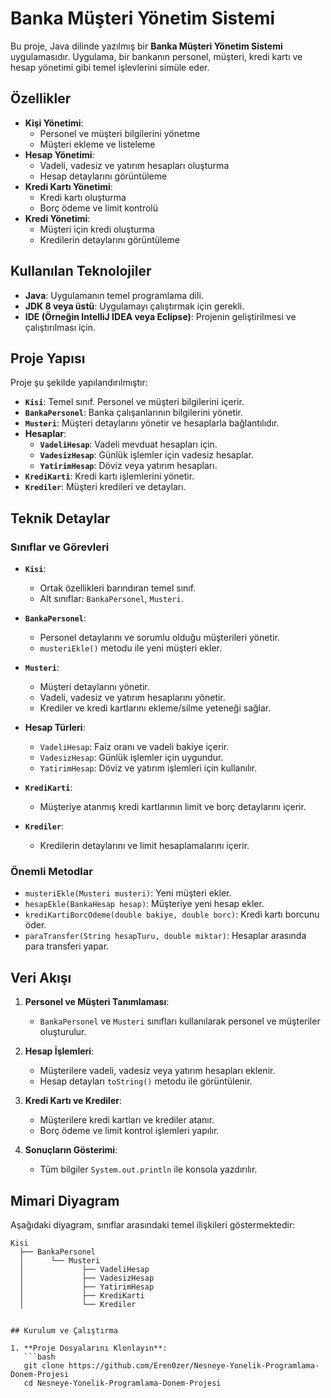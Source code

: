 # Banka Müşteri Yönetim Sistemi

Bu proje, Java dilinde yazılmış bir **Banka Müşteri Yönetim Sistemi** uygulamasıdır. Uygulama, bir bankanın personel, müşteri, kredi kartı ve hesap yönetimi gibi temel işlevlerini simüle eder.

## Özellikler

- **Kişi Yönetimi**:
  - Personel ve müşteri bilgilerini yönetme
  - Müşteri ekleme ve listeleme
- **Hesap Yönetimi**:
  - Vadeli, vadesiz ve yatırım hesapları oluşturma
  - Hesap detaylarını görüntüleme
- **Kredi Kartı Yönetimi**:
  - Kredi kartı oluşturma
  - Borç ödeme ve limit kontrolü
- **Kredi Yönetimi**:
  - Müşteri için kredi oluşturma
  - Kredilerin detaylarını görüntüleme

## Kullanılan Teknolojiler

- **Java**: Uygulamanın temel programlama dili.
- **JDK 8 veya üstü**: Uygulamayı çalıştırmak için gerekli.
- **IDE (Örneğin IntelliJ IDEA veya Eclipse)**: Projenin geliştirilmesi ve çalıştırılması için.

## Proje Yapısı

Proje şu şekilde yapılandırılmıştır:

- **`Kisi`**: Temel sınıf. Personel ve müşteri bilgilerini içerir.
- **`BankaPersonel`**: Banka çalışanlarının bilgilerini yönetir.
- **`Musteri`**: Müşteri detaylarını yönetir ve hesaplarla bağlantılıdır.
- **Hesaplar**:
  - **`VadeliHesap`**: Vadeli mevduat hesapları için.
  - **`VadesizHesap`**: Günlük işlemler için vadesiz hesaplar.
  - **`YatirimHesap`**: Döviz veya yatırım hesapları.
- **`KrediKarti`**: Kredi kartı işlemlerini yönetir.
- **`Krediler`**: Müşteri kredileri ve detayları.

## Teknik Detaylar

### Sınıflar ve Görevleri
- **`Kisi`**:
  - Ortak özellikleri barındıran temel sınıf.
  - Alt sınıflar: `BankaPersonel`, `Musteri`.
  
- **`BankaPersonel`**:
  - Personel detaylarını ve sorumlu olduğu müşterileri yönetir.
  - `musteriEkle()` metodu ile yeni müşteri ekler.

- **`Musteri`**:
  - Müşteri detaylarını yönetir.
  - Vadeli, vadesiz ve yatırım hesaplarını yönetir.
  - Krediler ve kredi kartlarını ekleme/silme yeteneği sağlar.

- **Hesap Türleri**:
  - `VadeliHesap`: Faiz oranı ve vadeli bakiye içerir.
  - `VadesizHesap`: Günlük işlemler için uygundur.
  - `YatirimHesap`: Döviz ve yatırım işlemleri için kullanılır.

- **`KrediKarti`**:
  - Müşteriye atanmış kredi kartlarının limit ve borç detaylarını içerir.

- **`Krediler`**:
  - Kredilerin detaylarını ve limit hesaplamalarını içerir.

### Önemli Metodlar
- `musteriEkle(Musteri musteri)`: Yeni müşteri ekler.
- `hesapEkle(BankaHesap hesap)`: Müşteriye yeni hesap ekler.
- `krediKartiBorcOdeme(double bakiye, double borc)`: Kredi kartı borcunu öder.
- `paraTransfer(String hesapTuru, double miktar)`: Hesaplar arasında para transferi yapar.

## Veri Akışı

1. **Personel ve Müşteri Tanımlaması**:
   - `BankaPersonel` ve `Musteri` sınıfları kullanılarak personel ve müşteriler oluşturulur.

2. **Hesap İşlemleri**:
   - Müşterilere vadeli, vadesiz veya yatırım hesapları eklenir.
   - Hesap detayları `toString()` metodu ile görüntülenir.

3. **Kredi Kartı ve Krediler**:
   - Müşterilere kredi kartları ve krediler atanır.
   - Borç ödeme ve limit kontrol işlemleri yapılır.

4. **Sonuçların Gösterimi**:
   - Tüm bilgiler `System.out.println` ile konsola yazdırılır.

## Mimari Diyagram

Aşağıdaki diyagram, sınıflar arasındaki temel ilişkileri göstermektedir:

```plaintext
Kisi
  ├── BankaPersonel
  │      └── Musteri
  │             ├── VadeliHesap
  │             ├── VadesizHesap
  │             ├── YatirimHesap
  │             ├── KrediKarti
  │             └── Krediler


## Kurulum ve Çalıştırma

1. **Proje Dosyalarını Klonlayın**:
   ```bash
   git clone https://github.com/Eren0zer/Nesneye-Yonelik-Programlama-Donem-Projesi
   cd Nesneye-Yonelik-Programlama-Donem-Projesi
